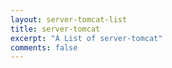```yaml
---
layout: server-tomcat-list
title: server-tomcat
excerpt: "A List of server-tomcat"
comments: false
---
```

